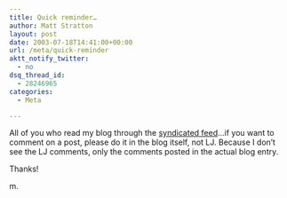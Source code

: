 ```yaml
---
title: Quick reminder…
author: Matt Stratton
layout: post
date: 2003-07-18T14:41:00+00:00
url: /meta/quick-reminder
aktt_notify_twitter:
  - no
dsq_thread_id:
  - 28246965
categories:
  - Meta

---
```

All of you who read my blog through the [syndicated feed][1]&#8230;if you want to comment on a post, please do it in the blog itself, not LJ. Because I don&#8217;t see the LJ comments, only the comments posted in the actual blog entry.

Thanks!

m.

 [1]: https://www.livejournal.com/users/mugsy_feed